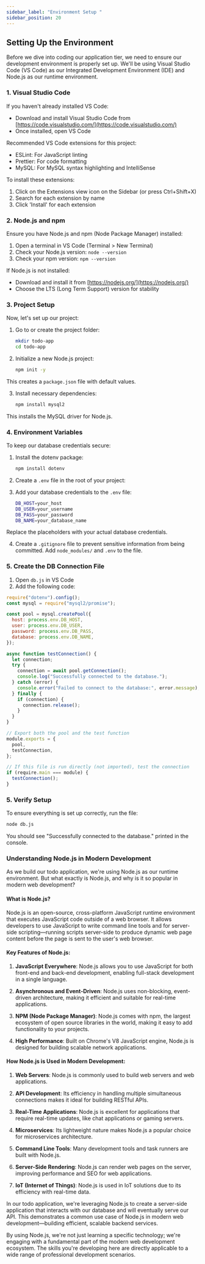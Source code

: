 ```yaml
---
sidebar_label: "Environment Setup "
sidebar_position: 20
---
```


## Setting Up the Environment

Before we dive into coding our application tier, we need to ensure our development environment is properly set up. We'll be using Visual Studio Code (VS Code) as our Integrated Development Environment (IDE) and Node.js as our runtime environment.

### 1. Visual Studio Code

If you haven't already installed VS Code:

- Download and install Visual Studio Code from [https://code.visualstudio.com/](https://code.visualstudio.com/)
- Once installed, open VS Code

Recommended VS Code extensions for this project:

- ESLint: For JavaScript linting
- Prettier: For code formatting
- MySQL: For MySQL syntax highlighting and IntelliSense

To install these extensions:

1. Click on the Extensions view icon on the Sidebar (or press Ctrl+Shift+X)
2. Search for each extension by name
3. Click 'Install' for each extension

### 2. Node.js and npm

Ensure you have Node.js and npm (Node Package Manager) installed:

1. Open a terminal in VS Code (Terminal > New Terminal)
2. Check your Node.js version: `node --version`
3. Check your npm version: `npm --version`

If Node.js is not installed:

- Download and install it from [https://nodejs.org/](https://nodejs.org/)
- Choose the LTS (Long Term Support) version for stability

### 3. Project Setup

Now, let's set up our project:

1. Go to or create the project folder:
   ```bash
   mkdir todo-app
   cd todo-app
   ```
2. Initialize a new Node.js project:

   ```bash
   npm init -y
   ```

This creates a `package.json` file with default values.

3. Install necessary dependencies:

   ```bash
   npm install mysql2
   ```

This installs the MySQL driver for Node.js.

### 4. Environment Variables

To keep our database credentials secure:

1. Install the dotenv package:

   ```bash
   npm install dotenv
   ```

2. Create a `.env` file in the root of your project:

3. Add your database credentials to the `.env` file:

   ```bash
   DB_HOST=your_host
   DB_USER=your_username
   DB_PASS=your_password
   DB_NAME=your_database_name
   ```

Replace the placeholders with your actual database credentials.

4. Create a `.gitignore` file to prevent sensitive information from being committed.
   Add `node_modules/` and `.env` to the file.

### 5. Create the DB Connection File

1. Open `db.js` in VS Code
2. Add the following code:

```javascript
require("dotenv").config();
const mysql = require("mysql2/promise");

const pool = mysql.createPool({
  host: process.env.DB_HOST,
  user: process.env.DB_USER,
  password: process.env.DB_PASS,
  database: process.env.DB_NAME,
});

async function testConnection() {
  let connection;
  try {
    connection = await pool.getConnection();
    console.log("Successfully connected to the database.");
  } catch (error) {
    console.error("Failed to connect to the database:", error.message);
  } finally {
    if (connection) {
      connection.release();
    }
  }
}

// Export both the pool and the test function
module.exports = {
  pool,
  testConnection,
};

// If this file is run directly (not imported), test the connection
if (require.main === module) {
  testConnection();
}
```

### 5. Verify Setup

To ensure everything is set up correctly, run the file:

```bash
node db.js
```

You should see "Successfully connected to the database." printed in the console.

### Understanding Node.js in Modern Development

As we build our todo application, we're using Node.js as our runtime environment. But what exactly is Node.js, and why is it so popular in modern web development?

#### What is Node.js?

Node.js is an open-source, cross-platform JavaScript runtime environment that executes JavaScript code outside of a web browser. It allows developers to use JavaScript to write command line tools and for server-side scripting—running scripts server-side to produce dynamic web page content before the page is sent to the user's web browser.

#### Key Features of Node.js:

1. **JavaScript Everywhere**: Node.js allows you to use JavaScript for both front-end and back-end development, enabling full-stack development in a single language.

2. **Asynchronous and Event-Driven**: Node.js uses non-blocking, event-driven architecture, making it efficient and suitable for real-time applications.

3. **NPM (Node Package Manager)**: Node.js comes with npm, the largest ecosystem of open source libraries in the world, making it easy to add functionality to your projects.

4. **High Performance**: Built on Chrome's V8 JavaScript engine, Node.js is designed for building scalable network applications.

#### How Node.js is Used in Modern Development:

1. **Web Servers**: Node.js is commonly used to build web servers and web applications.

2. **API Development**: Its efficiency in handling multiple simultaneous connections makes it ideal for building RESTful APIs.

3. **Real-Time Applications**: Node.js is excellent for applications that require real-time updates, like chat applications or gaming servers.

4. **Microservices**: Its lightweight nature makes Node.js a popular choice for microservices architecture.

5. **Command Line Tools**: Many development tools and task runners are built with Node.js.

6. **Server-Side Rendering**: Node.js can render web pages on the server, improving performance and SEO for web applications.

7. **IoT (Internet of Things)**: Node.js is used in IoT solutions due to its efficiency with real-time data.

In our todo application, we're leveraging Node.js to create a server-side application that interacts with our database and will eventually serve our API. This demonstrates a common use case of Node.js in modern web development—building efficient, scalable backend services.

By using Node.js, we're not just learning a specific technology; we're engaging with a fundamental part of the modern web development ecosystem. The skills you're developing here are directly applicable to a wide range of professional development scenarios.
